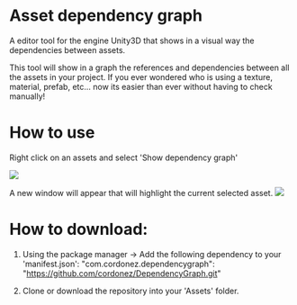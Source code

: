 # Asset dependency graph
A editor tool for the engine Unity3D that shows in a visual way the dependencies between assets.

This tool will show in a graph the references and dependencies between all the assets in your project. If you ever wondered who is using a texture, material, prefab, etc... now its easier than ever without having to check manually!

# How to use
Right click on an assets and select 'Show dependency graph'

![](https://i.imgur.com/83JdIf2.png)

A new window will appear that will highlight the current selected asset.
![](https://i.imgur.com/pT9bGzp.png)




# How to download:

1. Using the package manager -> Add the following dependency to your 'manifest.json': 
    "com.cordonez.dependencygraph": "https://github.com/cordonez/DependencyGraph.git"
    
2. Clone or download the repository into your 'Assets' folder.
